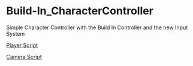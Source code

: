 # Build-In_CharacterController
Simple Character Controller with the Build In Controller and the new Input System

[Player Script](/Assets/Scripts/Controls/Player.cs)

[Camera Script](/Assets/Scripts/Controls/PlayerCamera.cs)
